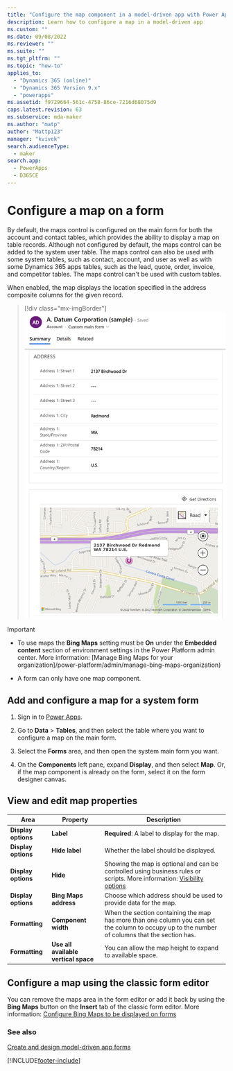 ```yaml
---
title: "Configure the map component in a model-driven app with Power Apps | MicrosoftDocs"
description: Learn how to configure a map in a model-driven app
ms.custom: ""
ms.date: 09/08/2022
ms.reviewer: ""
ms.suite: ""
ms.tgt_pltfrm: ""
ms.topic: "how-to"
applies_to: 
  - "Dynamics 365 (online)"
  - "Dynamics 365 Version 9.x"
  - "powerapps"
ms.assetid: f9729664-561c-4758-86ce-7216d68075d9
caps.latest.revision: 63
ms.subservice: mda-maker
ms.author: "matp"
author: "Mattp123"
manager: "kvivek"
search.audienceType: 
  - maker
search.app: 
  - PowerApps
  - D365CE
---
```

# Configure a map on a form

By default, the maps control is configured on the main form for both the account and contact tables, which provides the ability to display a map on table records. Although not configured by default, the maps control can be added to the system user table. The maps control can also be used with some system tables, such as contact, account, and user as well as with some Dynamics 365 apps tables, such as the lead, quote, order, invoice, and competitor tables. The maps control can't be used with custom tables.

When enabled, the map displays the location specified in the address composite columns for the given record.

> [!div class="mx-imgBorder"]
> ![Bing map control in an app.](media/bing-map-example.png "Bing map control in an app")

> [!IMPORTANT]
> - To use maps the **Bing Maps** setting must be **On** under the **Embedded content** section of environment settings in the Power Platform admin center. More information: [Manage Bing Maps for your organization]/power-platform/admin/manage-bing-maps-organization)
>
> - A form can only have one map component.

## Add and configure a map for a system form

1. Sign in to [Power Apps](https://make.powerapps.com/?utm_source=padocs&utm_medium=linkinadoc&utm_campaign=referralsfromdoc).

1. Go to **Data** > **Tables**, and then select the table where you want to configure a map on the main form.

1. Select the **Forms** area, and then open the system main form you want.

1. On the **Components** left pane, expand **Display**, and then select **Map**. Or, if the map component is already on the form, select it on the form designer canvas.

## View and edit map properties

|      Area       |                        Property                         |                                                                                                  Description                                                                                                   |
|----------------|---------------------------------------------------------|----------------------------------------------------------------------------------------------------------------------------------------------------------------------------------------------------------------|
|  **Display options**   |                        **Label**                        |                                                                              **Required**: A label to display for the map.         |
|  **Display options**    |              **Hide label**              |                                                                                     Whether the label should be displayed.                                                                                     |
| **Display options**     |     **Hide**                  | Showing the map is optional and can be controlled using business rules or scripts. More information: [Visibility options](visibility-options-legacy.md) |
|  **Display options**    | **Bing Maps address** |  Choose which address should be used to provide data for the map.             |
| **Formatting** |  **Component width**  |    When the section containing the map has more than one column you can set the column to occupy up to the number of columns that the section has.                              |
| **Formatting**     |     **Use all available vertical space**    | You can allow the map height to expand to available space.                 |

## Configure a map using the classic form editor

You can remove the maps area in the form editor or add it back by using the **Bing Maps** button on the **Insert** tab of the classic form editor. More information: [Configure Bing Maps to be displayed on forms](/dynamics365/customerengagement/on-premises/customize/configure-bing-maps-legacy)

### See also

[Create and design model-driven app forms](create-design-forms.md) 


[!INCLUDE[footer-include](../../includes/footer-banner.md)]